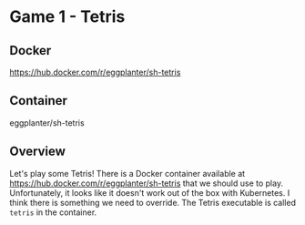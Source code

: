 # Game 1 - Tetris

## Docker
https://hub.docker.com/r/eggplanter/sh-tetris

## Container
eggplanter/sh-tetris

## Overview
Let's play some Tetris! There is a Docker container available at https://hub.docker.com/r/eggplanter/sh-tetris that we should use to play. Unfortunately, it looks like it doesn't work out of the box with Kubernetes. I think there is something we need to override. The Tetris executable is called `tetris` in the container. 
